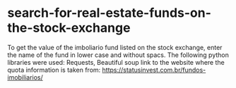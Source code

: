 # search-for-real-estate-funds-on-the-stock-exchange
To get the value of the imboliario fund listed on the stock exchange, enter the name of the fund in lower case and without spacs.
The following python libraries were used: Requests, Beautiful soup
link to the website where the quota information is taken from: https://statusinvest.com.br/fundos-imobiliarios/
